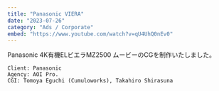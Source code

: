 ```yaml
---
title: "Panasonic VIERA"
date: "2023-07-26"
category: "Ads / Corporate"
embed: "https://www.youtube.com/watch?v=qU4UhQ0nEv0"
---
```


Panasonic 4K有機ELビエラMZ2500 ムービーのCGを制作いたしました。

```plaintext
Client: Panasonic
Agency: AOI Pro.
CGI: Tomoya Eguchi (Cumuloworks), Takahiro Shirasuna
```
